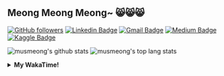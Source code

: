 ## Meong Meong Meong~ 😸😸😸

[![GitHub followers](https://img.shields.io/github/followers/musmeong?label=Follow&style=social)](https://github.com/musmeong/?tab=follow) [![Linkedin Badge](https://img.shields.io/badge/-Muhamad%20Mustain-blue?style=flat-square&logo=Linkedin&logoColor=white&link=https://www.linkedin.com/in/muhamad-mustain/)](https://www.linkedin.com/in/muhamad-mustain/) [![Gmail Badge](https://img.shields.io/badge/-muhmd.mustain@gmail.com-c14438?style=flat-square&logo=Gmail&logoColor=white&link=mailto:muhmd.mustain@gmail.com)](mailto:muhmd.mustain@gmail.com) [![Medium Badge](https://img.shields.io/badge/musmeong-12100E?style=flat-square&logo=medium&logoColor=white&link=https://www.medium.com/musmeong)](https://www.medium.com/musmeong) [![Kaggle Badge](https://img.shields.io/badge/-musmeong-20BEFF?style=flat-square&logo=Kaggle&logoColor=white&link=https://www.kaggle.com/musmeong)](https://www.kaggle.com/musmeong)

![musmeong's github stats](https://github-readme-stats.vercel.app/api?username=musmeong&show_icons=true&theme=tokyonight) 
![musmeong's top lang stats](https://github-readme-stats.vercel.app/api/top-langs/?username=musmeong&show_icons=true&theme=tokyonight&layout=compact&langs_count=10)

<details>
  <summary><b>My WakaTime!</b></summary>
  <br>
  
  <!--START_SECTION:waka-->
![Lines of code](https://img.shields.io/badge/From%20Hello%20World%20I%27ve%20Written-55057%20lines%20of%20code-blue)

**I'm an Early 🐤** 

```text
🌞 Morning    3 commits      ░░░░░░░░░░░░░░░░░░░░░░░░░   2.8% 
🌆 Daytime    70 commits     ████████████████░░░░░░░░░   65.42% 
🌃 Evening    19 commits     ████░░░░░░░░░░░░░░░░░░░░░   17.76% 
🌙 Night      15 commits     ███░░░░░░░░░░░░░░░░░░░░░░   14.02%

```
📅 **I'm Most Productive on Saturday** 

```text
Monday       12 commits     ██░░░░░░░░░░░░░░░░░░░░░░░   11.21% 
Tuesday      10 commits     ██░░░░░░░░░░░░░░░░░░░░░░░   9.35% 
Wednesday    9 commits      ██░░░░░░░░░░░░░░░░░░░░░░░   8.41% 
Thursday     8 commits      █░░░░░░░░░░░░░░░░░░░░░░░░   7.48% 
Friday       21 commits     █████░░░░░░░░░░░░░░░░░░░░   19.63% 
Saturday     24 commits     █████░░░░░░░░░░░░░░░░░░░░   22.43% 
Sunday       23 commits     █████░░░░░░░░░░░░░░░░░░░░   21.5%

```


📊 **This Week I Spent My Time On** 

```text
⌚︎ Time Zone: Asia/Jakarta

💬 Programming Languages: 
Other                    1 hr 54 mins        ███████████████████████░░   93.44% 
CSV                      8 mins              █░░░░░░░░░░░░░░░░░░░░░░░░   6.56%

🔥 Editors: 
Excel                    2 hrs 2 mins        █████████████████████████   100.0%

💻 Operating System: 
Windows                  2 hrs 2 mins        █████████████████████████   100.0%

```

**I Mostly Code in Jupyter Notebook** 

```text
Jupyter Notebook         7 repos             ████████████████░░░░░░░░░   63.64% 
Python                   2 repos             ████░░░░░░░░░░░░░░░░░░░░░   18.18% 
JavaScript               1 repo              ██░░░░░░░░░░░░░░░░░░░░░░░   9.09% 
Kotlin                   1 repo              ██░░░░░░░░░░░░░░░░░░░░░░░   9.09%

```



 Last Updated on 11/08/2021
<!--END_SECTION:waka-->
</details>

